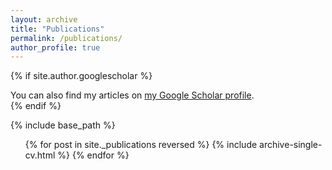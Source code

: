```yaml
---
layout: archive
title: "Publications"
permalink: /publications/
author_profile: true
---
```


{% if site.author.googlescholar %}
  <div class="wordwrap">You can also find my articles on <a href="{{site.author.googlescholar}}">my Google Scholar profile</a>.</div>
{% endif %}

{% include base_path %}
<!-- <p> Journal Articles </p>
{% for post in site.publications reversed %}
  {% include archive-single.html %}
{% endfor %} -->

<!--<ul>{% for post in site._publicationsJournals reversed %}
    {% include archive-single-cv.html %}
  {% endfor %}</ul>
  -->

  <ul>{% for post in site._publications reversed %}
    {% include archive-single-cv.html %}
  {% endfor %}</ul>